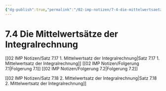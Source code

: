 ```yaml
---
{"dg-publish":true,"permalink":"/02-imp-notizen/7-4-die-mittelwertsaetze-der-integralrechnung/"}
---
```


# 7.4 Die Mittelwertsätze der Integralrechnung
[[02 IMP Notizen/Satz 7.17 1. Mittelwertsatz der Integralrechnung|Satz 7.17 1. Mittelwertsatz der Integralrechnung]]
[[02 IMP Notizen/Folgerung 7.1|Folgerung 7.1]]
[[02 IMP Notizen/Folgerung 7.2|Folgerung 7.2]]

[[02 IMP Notizen/Satz 7.18 2. Mittelwertsatz der Integralrechnung|Satz 7.18 2. Mittelwertsatz der Integralrechnung]]